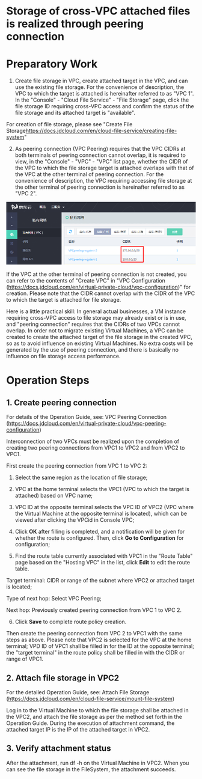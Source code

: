 # Storage of cross-VPC attached files is realized through peering connection



# Preparatory Work

1. Create file storage in VPC, create attached target in the VPC, and can use the existing file storage. For the convenience of description, the VPC to which the target is attached is hereinafter referred to as "VPC 1". In the "Console" - "Cloud File Service" - "File Storage" page, click the file storage ID requiring cross-VPC access and confirm the status of the file storage and its attached target is "available".

For creation of file storage, please see "Create File Storage<https://docs.jdcloud.com/en/cloud-file-service/creating-file-system>"

2. As peering connection (VPC Peering) requires that the VPC CIDRs at both terminals of peering connection cannot overlap, it is required to view, in the "Console" - "VPC" - "VPC" list page, whether the CIDR of the VPC to which the file storage target is attached overlaps with that of the VPC at the other terminal of peering connection. For the convenience of description, the VPC requiring accessing file storage at the other terminal of peering connection is hereinafter referred to as "VPC 2".

![VPCcheck](../../../../image/Cloud-File-Service/VPCpeering_VPCcheck.png)

If the VPC at the other terminal of peering connection is not created, you can refer to the contents of "Create VPC" in "VPC Configuration (<https://docs.jdcloud.com/en/virtual-private-cloud/vpc-configuration>)" for creation. Please note that the CIDR cannot overlap with the CIDR of the VPC to which the target is attached for file storage.

Here is a little practical skill: In general actual businesses, a VM instance requiring cross-VPC access to file storage may already exist or is in use, and "peering connection" requires that the CIDRs of two VPCs cannot overlap. In order not to migrate existing Virtual Machines, a VPC can be created to create the attached target of the file storage in the created VPC, so as to avoid influence on existing Virtual Machines. No extra costs will be generated by the use of peering connection, and there is basically no influence on file storage access performance.

# Operation Steps

## 1. Create peering connection

For details of the Operation Guide, see: VPC Peering Connection (https://docs.jdcloud.com/en/virtual-private-cloud/vpc-peering-configuration)

Interconnection of two VPCs must be realized upon the completion of creating two peering connections from VPC1 to VPC2 and from VPC2 to VPC1.

First create the peering connection from VPC 1 to VPC 2:

1) Select the same region as the location of file storage;

2) VPC at the home terminal selects the VPC1 (VPC to which the target is attached) based on VPC name;

3) VPC ID at the opposite terminal selects the VPC ID of VPC2 (VPC where the Virtual Machine at the opposite terminal is located), which can be viewed after clicking the VPCid in Console VPC;

4) Click **OK** after filling is completed, and a notification will be given for whether the route is configured. Then, click **Go to Configuration** for configuration;

5) Find the route table currently associated with VPC1 in the "Route Table" page based on the "Hosting VPC" in the list, click **Edit** to edit the route table.

Target terminal: CIDR or range of the subnet where VPC2 or attached target is located;

Type of next hop: Select VPC Peering;

Next hop: Previously created peering connection from VPC 1 to VPC 2.

6) Click **Save** to complete route policy creation.

Then create the peering connection from VPC 2 to VPC1 with the same steps as above. Please note that VPC2 is selected for the VPC at the home terminal; VPD ID of VPC1 shall be filled in for the ID at the opposite terminal; the "target terminal" in the route policy shall be filled in with the CIDR or range of VPC1.

 

## 2. Attach file storage in VPC2

For the detailed Operation Guide, see: Attach File Storage (https://docs.jdcloud.com/en/cloud-file-service/mount-file-system)  

Log in to the Virtual Machine to which the file storage shall be attached in the VPC2, and attach the file storage as per the method set forth in the Operation Guide. During the execution of attachment command, the attached target IP is the IP of the attached target in VPC2.

## 3. Verify attachment status

After the attachment, run df -h on the Virtual Machine in VPC2. When you can see the file storage in the FileSystem, the attachment succeeds.
